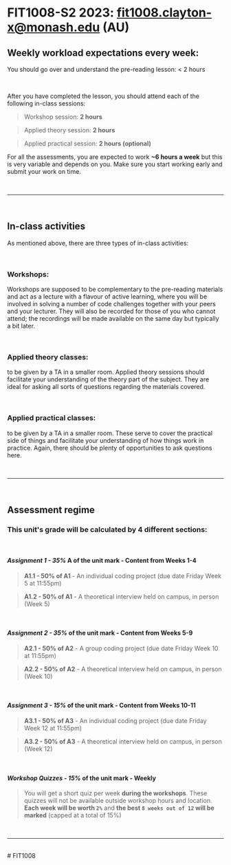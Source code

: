 # __FIT1008__-S2 2023: fit1008.clayton-x@monash.edu (AU)



## Weekly workload expectations every week:

You should go over and understand the pre-reading lesson: < 2 hours

<br>

After you have completed the lesson, you should attend each of the following in-class sessions:

> Workshop session: __2 hours__

> Applied theory session: __2 hours__

> Applied practical session: __2 hours (optional)__

For all the assessments, you are expected to work __~6 hours a week__ but this is very variable and depends on you. Make sure you start working early and submit your work on time.

<br>
<hr>
<br>

## In-class activities

As mentioned above, there are three types of in-class activities:

<br>

### __Workshops:__

Workshops are supposed to be complementary to the pre-reading materials and act as a lecture with a flavour of active learning, where you will be involved in solving a number of code challenges together with your peers and your lecturer. They will also be recorded for those of you who cannot attend; the recordings will be made available on the same day but typically a bit later.

<br>

### __Applied theory classes:__

to be given by a TA in a smaller room. Applied theory sessions should facilitate your understanding of the theory part of the subject. They are ideal for asking all sorts of questions regarding the materials covered.

<br>

### __Applied practical classes:__

to be given by a TA in a smaller room. These serve to cover the practical side of things and facilitate your understanding of how things work in practice. Again, there should be plenty of opportunities to ask questions here.

<br>
<hr>
<br>


## Assessment regime

### This unit's grade will be calculated by __4 different sections__:

<br>

#### ___Assignment 1 - 35%___ A of the unit mark - Content from Weeks 1-4 

> __A1.1 - 50% of A1__ - An individual coding project (due date Friday Week 5 at 11:55pm)

> __A1.2 - 50% of A1__ - A theoretical interview held on campus, in person (Week 5)

<br>

#### ___Assignment 2 - 35%___ of the unit mark - Content from Weeks 5-9

> __A2.1 - 50% of A2__ - A group coding project (due date Friday Week 10 at 11:55pm)

> __A2.2 - 50% of A2__ - A theoretical interview held on campus, in person (Week 10)

<br>

#### ___Assignment 3 - 15%___ of the unit mark - Content from Weeks 10-11

> __A3.1 - 50% of A3__ - An individual coding project (due date Friday Week 12 at 11:55pm)

> __A3.2 - 50% of A3__ - A theoretical interview held on campus, in person (Week 12)

<br>

#### ___Workshop Quizzes - 15%___ of the unit mark - Weekly

> You will get a short quiz per week __during the workshops__. These quizzes will not be available outside workshop hours and location. __Each week will be worth `2%`__ and __the best `8 weeks out of 12` will be marked__ (capped at a total of 15%)

<br>
<hr>
<br>
# FIT1008
